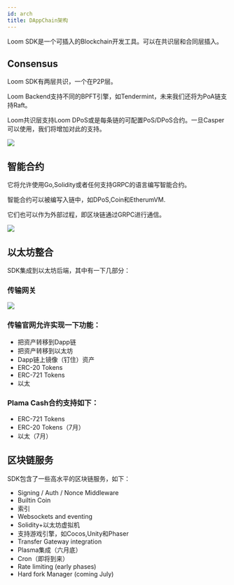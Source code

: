 ```yaml
---
id: arch
title: DAppChain架构
---
```

Loom SDK是一个可插入的Blockchain开发工具。可以在共识层和合同层插入。

## Consensus

Loom SDK有两层共识，一个在P2P层。

Loom Backend支持不同的BPFT引擎，如Tendermint，未来我们还将为PoA链支持Raft。

Loom共识层支持Loom DPoS或是每条链的可配置PoS/DPoS合约。一旦Casper可以使用，我们将增加对此的支持。

![](/developers/img/loom-sdk-arch-overview.jpg)

## 智能合约

它将允许使用Go,Solidity或者任何支持GRPC的语言编写智能合约。

智能合约可以被编写入链中，如DPoS,Coin和EtherumVM.

它们也可以作为外部过程，即区块链通过GRPC进行通信。

![](/developers/img/loom-sdk-arch-contracts.jpg)

## 以太坊整合

SDK集成到以太坊后端，其中有一下几部分：

### 传输网关

![](/developers/img/loom-sdk-arch-plasma.jpg)

### 传输官网允许实现一下功能：

* 把资产转移到Dapp链
* 把资产转移到以太坊
* Dapp链上镜像（钉住）资产
* ERC-20 Tokens
* ERC-721 Tokens
* 以太 

### Plama Cash合约支持如下：

* ERC-721 Tokens
* ERC-20 Tokens（7月）
* 以太（7月）

## 区块链服务

SDK包含了一些高水平的区块链服务，如下：

* Signing / Auth / Nonce Middleware
* Builtin Coin
* 索引
* Websockets and eventing
* Solidity+以太坊虚拟机
* 支持游戏引擎，如Cocos,Unity和Phaser
* Transfer Gateway integration
* Plasma集成（六月底）
* Cron（即将到来）
* Rate limiting (early phases)
* Hard fork Manager (coming July)